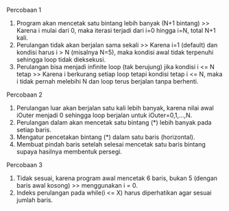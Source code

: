 Percobaan 1
  1. Program akan mencetak satu bintang lebih banyak (N+1 bintang) >> Karena i mulai dari 0, maka iterasi terjadi dari i=0 hingga i=N, total N+1 kali.
  2. Perulangan tidak akan berjalan sama sekali >> Karena i=1 (default) dan kondisi harus i > N (misalnya N=5), maka kondisi awal tidak terpenuhi sehingga loop tidak dieksekusi.
  3. Perulangan bisa menjadi infinite loop (tak berujung) jika kondisi i <= N tetap >> Karena i berkurang setiap loop tetapi kondisi tetap i <= N, maka i tidak pernah melebihi N dan loop terus berjalan tanpa berhenti.

Percobaan 2
  1. Perulangan luar akan berjalan satu kali lebih banyak, karena nilai awal iOuter menjadi 0 sehingga loop berjalan untuk iOuter=0,1,...,N.
  2. Perulangan dalam akan mencetak satu bintang (*) lebih banyak pada setiap baris.
  3. Mengatur pencetakan bintang (*) dalam satu baris (horizontal).
  4. Membuat pindah baris setelah selesai mencetak satu baris bintang supaya hasilnya membentuk persegi.

Percobaan 3
  1. Tidak sesuai, karena program awal mencetak 6 baris, bukan 5 (dengan baris awal kosong) >> menggunakan i = 0.
  2. Indeks perulangan pada while(i <= X) harus diperhatikan agar sesuai jumlah baris.
